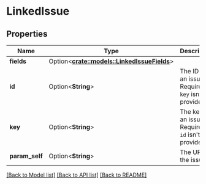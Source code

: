 # LinkedIssue

## Properties

Name | Type | Description | Notes
------------ | ------------- | ------------- | -------------
**fields** | Option<[**crate::models::LinkedIssueFields**](LinkedIssue_fields.md)> |  | [optional]
**id** | Option<**String**> | The ID of an issue. Required if `key` isn't provided. | [optional]
**key** | Option<**String**> | The key of an issue. Required if `id` isn't provided. | [optional]
**param_self** | Option<**String**> | The URL of the issue. | [optional][readonly]

[[Back to Model list]](../README.md#documentation-for-models) [[Back to API list]](../README.md#documentation-for-api-endpoints) [[Back to README]](../README.md)


